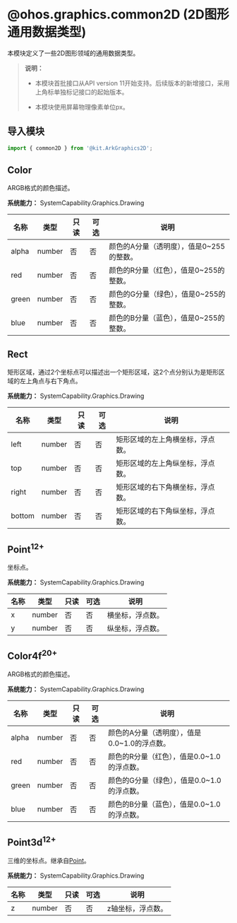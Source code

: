 # @ohos.graphics.common2D (2D图形通用数据类型)
<!--Kit: ArkGraphics 2D-->
<!--Subsystem: Graphics-->
<!--Owner: @hangmengxin-->
<!--Designer: @wangyanglan-->
<!--Tester: @nobuggers-->
<!--Adviser: @ge-yafang-->

本模块定义了一些2D图形领域的通用数据类型。

> **说明：**
>
> - 本模块首批接口从API version 11开始支持。后续版本的新增接口，采用上角标单独标记接口的起始版本。
>
> - 本模块使用屏幕物理像素单位px。

## 导入模块

```ts
import { common2D } from '@kit.ArkGraphics2D';
```

## Color

ARGB格式的颜色描述。

**系统能力：** SystemCapability.Graphics.Drawing

| 名称  | 类型   | 只读 | 可选 | 说明                                     |
| ----- | ------ | ---- | ---- | ---------------------------------------- |
| alpha | number | 否   | 否   | 颜色的A分量（透明度），值是0~255的整数。 |
| red   | number | 否   | 否   | 颜色的R分量（红色），值是0~255的整数。 |
| green | number | 否   | 否   | 颜色的G分量（绿色），值是0~255的整数。 |
| blue  | number | 否   | 否   | 颜色的B分量（蓝色），值是0~255的整数。 |

## Rect

矩形区域，通过2个坐标点可以描述出一个矩形区域，这2个点分别认为是矩形区域的左上角点与右下角点。

**系统能力：** SystemCapability.Graphics.Drawing

| 名称   | 类型   | 只读 | 可选 | 说明                           |
| ------ | ------ | ---- | ---- | ------------------------------ |
| left   | number | 否   | 否   | 矩形区域的左上角横坐标，浮点数。 |
| top    | number | 否   | 否   | 矩形区域的左上角纵坐标，浮点数。 |
| right  | number | 否   | 否   | 矩形区域的右下角横坐标，浮点数。 |
| bottom | number | 否   | 否   | 矩形区域的右下角纵坐标，浮点数。 |

## Point<sup>12+</sup>

坐标点。

**系统能力：** SystemCapability.Graphics.Drawing

| 名称   | 类型   | 只读 | 可选 | 说明                           |
| ------ | ------ | ---- | ---- | ------------------------------ |
| x      | number | 否   | 否   | 横坐标，浮点数。               |
| y      | number | 否   | 否   | 纵坐标，浮点数。               |

## Color4f<sup>20+</sup>

ARGB格式的颜色描述。

**系统能力：** SystemCapability.Graphics.Drawing

| 名称  | 类型   | 只读 | 可选 | 说明                                     |
| ----- | ------ | ---- | ---- | ---------------------------------------- |
| alpha | number | 否   | 否   | 颜色的A分量（透明度），值是0.0~1.0的浮点数。 |
| red   | number | 否   | 否   | 颜色的R分量（红色），值是0.0~1.0的浮点数。 |
| green | number | 否   | 否   | 颜色的G分量（绿色），值是0.0~1.0的浮点数。 |
| blue  | number | 否   | 否   | 颜色的B分量（蓝色），值是0.0~1.0的浮点数。 |

## Point3d<sup>12+</sup>

三维的坐标点。继承自[Point](#point12)。

**系统能力：** SystemCapability.Graphics.Drawing

| 名称   | 类型   | 只读 | 可选 | 说明                           |
| ------ | ------ | ---- | ---- | ------------------------------ |
| z      | number | 否   | 否   | z轴坐标，浮点数。               |